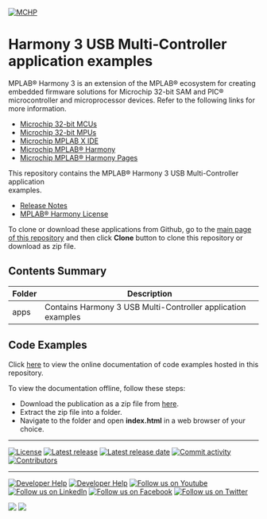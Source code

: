 ﻿
[![MCHP](https://www.microchip.com/ResourcePackages/Microchip/assets/dist/images/logo.png)](https://www.microchip.com)

# Harmony 3 USB Multi-Controller application examples

MPLAB® Harmony 3 is an extension of the MPLAB® ecosystem for creating embedded firmware solutions for Microchip 32-bit SAM and PIC® microcontroller and microprocessor devices. Refer to the following links for more information.

-   [Microchip 32-bit MCUs](https://www.microchip.com/design-centers/32-bit)
-   [Microchip 32-bit MPUs](https://www.microchip.com/design-centers/32-bit-mpus)
-   [Microchip MPLAB X IDE](https://www.microchip.com/mplab/mplab-x-ide)
-   [Microchip MPLAB® Harmony](https://www.microchip.com/mplab/mplab-harmony)
-   [Microchip MPLAB® Harmony Pages](https://microchip-mplab-harmony.github.io/)

This repository contains the MPLAB® Harmony 3 USB Multi-Controller application<br /> examples.

-   [Release Notes](release_notes.md)
-   [MPLAB® Harmony License](mplab_harmony_license.md)

To clone or download these applications from Github, go to the [main page of this repository](https://github.com/Microchip-MPLAB-Harmony/usb_apps_multi_controller) and then click **Clone** button to clone this repository or download as zip file. 

## **Contents Summary**

|Folder|Description|
|------|-----------|
|apps|Contains Harmony 3 USB Multi-Controller application examples|

## **Code Examples**
Click [here](https://onlinedocs.microchip.com/v2/keyword-lookup?keyword=USB_APPS_MULTI_CONTROLLER_H3_USB_MULTI_CONTROLLER_APP_EXAMPLES&redirect=true) to view the online documentation of code examples hosted in this repository.

To view the documentation offline, follow these steps:
 - Download the publication as a zip file from [here](https://onlinedocs.microchip.com/download/GUID-1D73D0DE-0E5A-48E1-AA26-AEB1D6792586?type=webhelp).
 - Extract the zip file into a folder.
 - Navigate to the folder and open **index.html** in a web browser of your choice.
 
____

[![License](https://img.shields.io/badge/license-Harmony%20license-orange.svg)](https://github.com/Microchip-MPLAB-Harmony/usb_apps_multi_controller/blob/master/mplab_harmony_license.md)
[![Latest release](https://img.shields.io/github/release/Microchip-MPLAB-Harmony/usb_apps_multi_controller.svg)](https://github.com/Microchip-MPLAB-Harmony/usb_apps_multi_controller/releases/latest)
[![Latest release date](https://img.shields.io/github/release-date/Microchip-MPLAB-Harmony/usb_apps_multi_controller.svg)](https://github.com/Microchip-MPLAB-Harmony/usb_apps_multi_controller/releases/latest)
[![Commit activity](https://img.shields.io/github/commit-activity/y/Microchip-MPLAB-Harmony/usb_apps_multi_controller.svg)](https://github.com/Microchip-MPLAB-Harmony/usb_apps_multi_controller/graphs/commit-activity)
[![Contributors](https://img.shields.io/github/contributors-anon/Microchip-MPLAB-Harmony/usb_apps_multi_controller.svg)](https://github.com/Microchip-MPLAB-Harmony/usb_apps_multi_controller/graphs/contributors)

____
[![Developer Help](https://img.shields.io/badge/Youtube-Developer%20Help-red.svg)](https://www.youtube.com/MicrochipDeveloperHelp)
[![Developer Help](https://img.shields.io/badge/XWiki-Developer%20Help-torquiose.svg)](https://developerhelp.microchip.com/xwiki/bin/view/software-tools/harmony/)
[![Follow us on Youtube](https://img.shields.io/badge/Youtube-Follow%20us%20on%20Youtube-red.svg)](https://www.youtube.com/user/MicrochipTechnology)
[![Follow us on LinkedIn](https://img.shields.io/badge/LinkedIn-Follow%20us%20on%20LinkedIn-blue.svg)](https://www.linkedin.com/company/microchip-technology)
[![Follow us on Facebook](https://img.shields.io/badge/Facebook-Follow%20us%20on%20Facebook-blue.svg)](https://www.facebook.com/microchiptechnology/)
[![Follow us on Twitter](https://img.shields.io/twitter/follow/MicrochipTech.svg?style=social)](https://twitter.com/MicrochipTech)

[![](https://img.shields.io/github/stars/Microchip-MPLAB-Harmony/usb_apps_multi_controller.svg?style=social)]()
[![](https://img.shields.io/github/watchers/Microchip-MPLAB-Harmony/usb_apps_multi_controller.svg?style=social)]()

